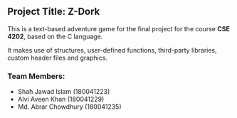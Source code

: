 ## Project Title: Z-Dork

This is a text-based adventure game for the final project for the course **CSE 4202**, based on the C language.

It makes use of structures, user-defined functions, third-party libraries, custom header files and graphics.

### Team Members:
- Shah Jawad Islam (180041223)
- Alvi Aveen Khan (180041229)
- Md. Abrar Chowdhury (180041235)
